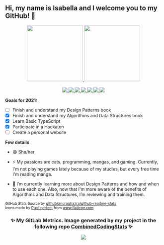 ## Hi, my name is Isabella and I welcome you to my GitHub! 👋

<p align="center">
  <a href="https://github.com/isabella-riquetti">
    <img height="180em" src="https://combinedcodingstats.azurewebsites.net/GitHub/GitHubStats/Customize/isabella-riquetti?refresh=20210919"/>
    <img height="180em" src="https://combinedcodingstats.azurewebsites.net/GitHub/Languages/Customize/isabella-riquetti?refresh=20210919"/>
  </a>

  <br/>
  <br/>
  <a target="_blank" href="http://linkedin.com/in/isabella-riquetti/?locale=en_US">
    <img src="/icons/linkedin.png">
  </a>
  <a target="_blank" href="https://stackoverflow.com/users/6650677/isabella-riquetti?tab=profile">
    <img src="/icons/stack-overflow.png">
  </a>
  <a target="_blank" href="http://gitlab.com/Riquettinha">
    <img src="/icons/gitlab.png">
  </a>
  <a target="_blank" href="https://join.skype.com/invite/BYybLhPYhrYg">
    <img src="/icons/skype.png">
  </a>
  <a target="_blank" href="mailto:isabella.riquetti@outlook.com">
    <img src="/icons/email.png">
  </a>
  <a target="_blank" href="http://instagram.com/Riquettinha">
    <img src="/icons/instagram.png">
  </a>
  <a target="_blank" href="http://twitter.com/Riquettinha">
    <img src="/icons/twitter.png">
  </a>

</p>


**Goals for 2021:**
- [ ] Finish and understand my Design Patterns book
- [X] Finish and understand my Algorithms and Data Structures book
- [X] Learn Basic TypeScript
- [X] Participate in a Hackaton
- [ ] Create a personal website

**Few details**

- 😄 She/her

- ⚡ My passions are cats, programming, mangas, and gaming. Currently, I'm not playing games lately because of my studies, but every free time I'm reading manga.

- 🌱 I’m currently learning more about Design Patterns and how and when to use each one. Also, now that I'm more aware of the benefits of Algorithms and Data Structures, I’m reviewing and training them.

<sub>
	GitHub Stats Source by <a target="_blank" href="https://github.com/anuraghazra/github-readme-stats">github/anuraghazra/github-readme-stats</a><br>
	Icons made by <a href="https://icon54.com/" title="Pixel perfect">Pixel perfect</a> from <a href="https://www.flaticon.com/" title="Flaticon"> www.flaticon.com</a>
</sub>
<h3 align="center">✨ My GitLab Metrics. Image generated by my project in the following repo <a href="https://github.com/isabella-riquetti/CombinedCodingStats">CombinedCodingStats</a> ✨</h3>
<p align="center">
  <a href="http://gitlab.com/Riquettinha">
    <img src="https://combinedcodingstats.azurewebsites.net/GitLab/riquettinha?background=false&refresh=20210919">
  </a>
</p>
